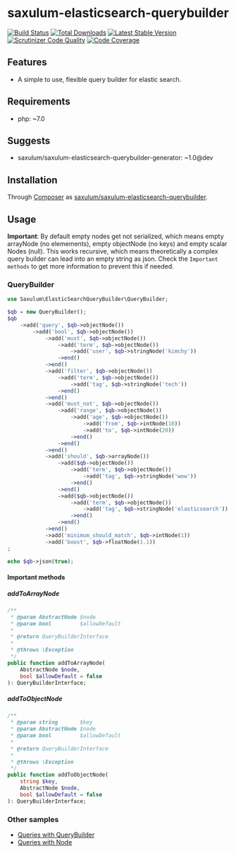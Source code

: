 # saxulum-elasticsearch-querybuilder

[![Build Status](https://api.travis-ci.org/saxulum/saxulum-elasticsearch-querybuilder.png?branch=master)](https://travis-ci.org/saxulum/saxulum-elasticsearch-querybuilder)
[![Total Downloads](https://poser.pugx.org/saxulum/saxulum-elasticsearch-querybuilder/downloads.png)](https://packagist.org/packages/saxulum/saxulum-elasticsearch-querybuilder)
[![Latest Stable Version](https://poser.pugx.org/saxulum/saxulum-elasticsearch-querybuilder/v/stable.png)](https://packagist.org/packages/saxulum/saxulum-elasticsearch-querybuilder)
[![Scrutinizer Code Quality](https://scrutinizer-ci.com/g/saxulum/saxulum-elasticsearch-querybuilder/badges/quality-score.png?b=master)](https://scrutinizer-ci.com/g/saxulum/saxulum-elasticsearch-querybuilder/?branch=master)
[![Code Coverage](https://scrutinizer-ci.com/g/saxulum/saxulum-elasticsearch-querybuilder/badges/coverage.png?b=master)](https://scrutinizer-ci.com/g/saxulum/saxulum-elasticsearch-querybuilder/?branch=master)

## Features

 * A simple to use, flexible query builder for elastic search.

## Requirements

 * php: ~7.0

## Suggests

 * saxulum/saxulum-elasticsearch-querybuilder-generator: ~1.0@dev

## Installation

Through [Composer](http://getcomposer.org) as [saxulum/saxulum-elasticsearch-querybuilder][1].

## Usage

**Important**: By default empty nodes get not serialized, which means empty arrayNode (no elemements), empty
objectNode (no keys) and empty scalar Nodes (null). This works recursive, which means theoretically a complex
query builder can lead into an empty string as json. Check the `Important methods` to get more information
to prevent this if needed.

### QueryBuilder

```php
use Saxulum\ElasticSearchQueryBuilder\QueryBuilder;

$qb = new QueryBuilder();
$qb
    ->add('query', $qb->objectNode())
        ->add('bool', $qb->objectNode())
            ->add('must', $qb->objectNode())
                ->add('term', $qb->objectNode())
                    ->add('user', $qb->stringNode('kimchy'))
                ->end()
            ->end()
            ->add('filter', $qb->objectNode())
                ->add('term', $qb->objectNode())
                    ->add('tag', $qb->stringNode('tech'))
                ->end()
            ->end()
            ->add('must_not', $qb->objectNode())
                ->add('range', $qb->objectNode())
                    ->add('age', $qb->objectNode())
                        ->add('from', $qb->intNode(10))
                        ->add('to', $qb->intNode(20))
                    ->end()
                ->end()
            ->end()
            ->add('should', $qb->arrayNode())
                ->add($qb->objectNode())
                    ->add('term', $qb->objectNode())
                        ->add('tag', $qb->stringNode('wow'))
                    ->end()
                ->end()
                ->add($qb->objectNode())
                    ->add('term', $qb->objectNode())
                        ->add('tag', $qb->stringNode('elasticsearch'))
                    ->end()
                ->end()
            ->end()
            ->add('minimum_should_match', $qb->intNode(1))
            ->add('boost', $qb->floatNode(1.1))
;

echo $qb->json(true);
```

#### Important methods

##### addToArrayNode


```php
/**
 * @param AbstractNode $node
 * @param bool         $allowDefault
 *
 * @return QueryBuilderInterface
 *
 * @throws \Exception
 */
public function addToArrayNode(
    AbstractNode $node,
    bool $allowDefault = false
): QueryBuilderInterface;
```

##### addToObjectNode


```php
/**
 * @param string       $key
 * @param AbstractNode $node
 * @param bool         $allowDefault
 *
 * @return QueryBuilderInterface
 *
 * @throws \Exception
 */
public function addToObjectNode(
    string $key,
    AbstractNode $node,
    bool $allowDefault = false
): QueryBuilderInterface;
```

### Other samples

 * [Queries with QueryBuilder][2]
 * [Queries with Node][3]


[1]: https://packagist.org/packages/saxulum/saxulum-elasticsearch-querybuilder
[2]: doc/QueryBuilder.md
[3]: doc/Node.md
